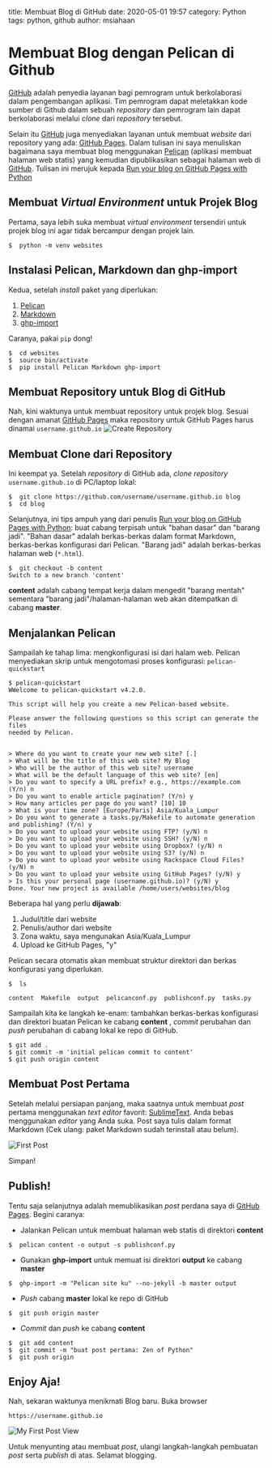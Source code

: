title: Membuat Blog di GitHub
date: 2020-05-01 19:57
category: Python
tags: python, github
author: msiahaan

# Membuat Blog dengan Pelican di Github

[GitHub](http://github.com) adalah penyedia layanan bagi pemrogram untuk berkolaborasi dalam pengembangan aplikasi. Tim pemrogram dapat meletakkan kode sumber di Github dalam sebuah *repository* dan pemrogram lain dapat berkolaborasi melalui *clone* dari *repository* tersebut.

Selain itu [GitHub](http://github.com) juga menyediakan layanan untuk membuat *website* dari repository yang ada: [GitHub Pages](http://pages.github.com). Dalam tulisan ini saya menuliskan bagaimana saya membuat blog menggunakan [Pelican](http://getpelican.com) (aplikasi membuat halaman web statis) yang kemudian dipublikasikan sebagai halaman web di [GitHub](http://github.com). Tulisan ini merujuk kepada [Run your blog on GitHub Pages with Python](https://opensource.com/article/19/5/run-your-blog-github-pages-python)

## Membuat  *Virtual Environment* untuk Projek Blog

Pertama, saya lebih suka membuat *virtual environment* tersendiri untuk projek blog ini agar tidak bercampur dengan projek lain.

```
$  python -m venv websites
```

## Instalasi Pelican, Markdown dan ghp-import

Kedua, setelah *install* paket yang diperlukan:
1.  [Pelican](http://getpelican.com)
2.  [Markdown](https://pypi.org/project/Markdown/)
3.  [ghp-import](https://pypi.org/project/ghp-import/)

Caranya, pakai ```pip``` dong!
```
$  cd websites
$  source bin/activate
$  pip install Pelican Markdown ghp-import
```

## Membuat Repository untuk Blog di GitHub

Nah, kini waktunya untuk membuat repository untuk projek blog. Sesuai dengan amanat [GitHub Pages](http://pages.github.com) maka repository untuk GitHub Pages harus dinamai ```username.github.io```
![Create Repository][create_repository]


## Membuat Clone dari Repository

Ini keempat ya. Setelah *repository* di GitHub ada, *clone* *repository* ```username.github.io``` di PC/laptop lokal:

```
$  git clone https://github.com/username/username.github.io blog
$  cd blog
```

Selanjutnya, ini tips ampuh yang dari penulis [Run your blog on GitHub Pages with Python](https://opensource.com/article/19/5/run-your-blog-github-pages-python): buat cabang terpisah untuk "bahan dasar" dan "barang jadi". "Bahan dasar" adalah berkas-berkas dalam format Markdown, berkas-berkas konfigurasi dari Pelican. "Barang jadi" adalah berkas-berkas halaman web (```*.html```).

```
$  git checkout -b content
Switch to a new branch 'content'
```
**content** adalah cabang tempat kerja dalam mengedit "barang mentah" sementara "barang jadi"/halaman-halaman web akan ditempatkan di cabang **master**.

## Menjalankan Pelican

Sampailah ke tahap lima: mengkonfigurasi isi dari halam web. Pelican menyediakan skrip untuk mengotomasi proses konfigurasi: ```pelican-quickstart```

```
$ pelican-quickstart
WWelcome to pelican-quickstart v4.2.0.

This script will help you create a new Pelican-based website.

Please answer the following questions so this script can generate the files
needed by Pelican.

    
> Where do you want to create your new web site? [.] 
> What will be the title of this web site? My Blog
> Who will be the author of this web site? username
> What will be the default language of this web site? [en] 
> Do you want to specify a URL prefix? e.g., https://example.com   (Y/n) n
> Do you want to enable article pagination? (Y/n) y
> How many articles per page do you want? [10] 10
> What is your time zone? [Europe/Paris] Asia/Kuala_Lumpur
> Do you want to generate a tasks.py/Makefile to automate generation and publishing? (Y/n) y
> Do you want to upload your website using FTP? (y/N) n
> Do you want to upload your website using SSH? (y/N) n
> Do you want to upload your website using Dropbox? (y/N) n
> Do you want to upload your website using S3? (y/N) n
> Do you want to upload your website using Rackspace Cloud Files? (y/N) n
> Do you want to upload your website using GitHub Pages? (y/N) y
> Is this your personal page (username.github.io)? (y/N) y
Done. Your new project is available /home/users/websites/blog
```

Beberapa hal yang perlu **dijawab**:

1.  Judul/title dari website
2. Penulis/author dari website
3.  Zona waktu, saya mengunakan Asia/Kuala_Lumpur
4.  Upload ke GitHub Pages, "y"


Pelican secara otomatis akan membuat struktur direktori dan berkas konfigurasi yang diperlukan.

```
$  ls

content  Makefile  output  pelicanconf.py  publishconf.py  tasks.py

```

Sampailah kita ke langkah ke-enam: tambahkan berkas-berkas konfigurasi dan direktori buatan Pelican ke cabang **content** , *commit* perubahan dan *push* perubahan di cabang lokal ke repo di GitHub.

```
$ git add .
$ git commit -m 'initial pelican commit to content'
$ git push origin content
```

## Membuat Post Pertama

Setelah melalui persiapan panjang, maka saatnya untuk membuat *post* pertama menggunakan *text editor* favorit: [SublimeText](https://www.sublimetext.com/). Anda bebas menggunakan *editor* yang Anda suka. Post saya tulis dalam format Markdown (Cek ulang: paket Markdown sudah terinstall atau belum).

![First Post][first_post]

Simpan!

## Publish!

Tentu saja selanjutnya adalah memublikasikan *post* perdana saya di [GitHub Pages](http://pages.github.com). Begini caranya:

* Jalankan Pelican untuk membuat halaman web statis di direktori **content**
```
$  pelican content -o output -s publishconf.py
```

* Gunakan **ghp-import** untuk memuat isi direktori **output** ke cabang **master**
```
$  ghp-import -m "Pelican site ku" --no-jekyll -b master output
```

* *Push* cabang **master** lokal ke repo di GitHub
```
$  git push origin master
```

* *Commit* dan *push* ke cabang **content**
```
$  git add content
$  git commit -m "buat post pertama: Zen of Python"
$  git push origin
```

## Enjoy Aja!

Nah, sekaran waktunya menikmati Blog baru. Buka browser 
```
https://username.github.io
```
![My First Post View][first_post_view]

Untuk menyunting atau membuat *post*, ulangi langkah-langkah pembuatan *post* serta *publish* di atas. Selamat blogging.


[create_repository]: {static}/images/github-pages-create.png
[first_post]: {static}/images/first-post.png
[first_post_view]: {static}/images/first-post-view.png

